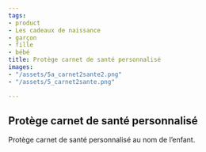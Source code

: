 ```yaml
---
tags:
- product
- Les cadeaux de naissance
- garçon
- fille
- bébé
title: Protège carnet de santé personnalisé
images:
- "/assets/5a_carnet2sante2.png"
- "/assets/5_carnet2sante.png"

---
```

## Protège carnet de santé personnalisé

Protège carnet de santé personnalisé au nom de l’enfant.